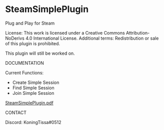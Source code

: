 # SteamSimplePlugin
Plug and Play for Steam

License:
This work is licensed under a Creative Commons Attribution-NoDerivs 4.0 International License.
Additional terms: Redistribution or sale of this plugin is prohibited.

This plugin will still be worked on.

DOCUMENTATION

Current Functions:
- Create Simple Session 
- Find Simple Session
- Join Simple Session

[SteamSimplePlugin.pdf](https://github.com/user-attachments/files/16111477/SteamSimplePlugin.pdf)

CONTACT

Discord: KoningTissa#0512


